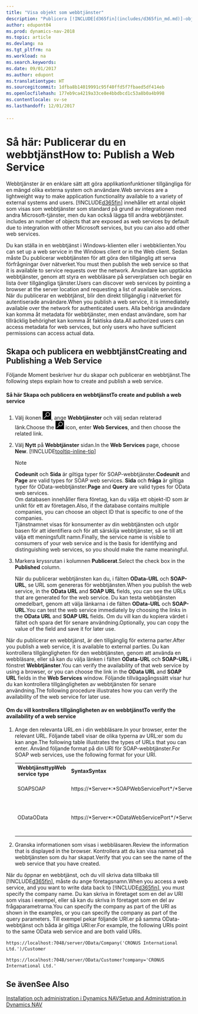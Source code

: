 ```yaml
---
title: "Visa objekt som webbtjänster"
description: "Publicera [!INCLUDE[d365fin](includes/d365fin_md.md)]-objekt som webbtjänster, de är tillgängliga direkt i nätverket."
author: edupont04
ms.prod: dynamics-nav-2018
ms.topic: article
ms.devlang: na
ms.tgt_pltfrm: na
ms.workload: na
ms.search.keywords: 
ms.date: 09/01/2017
ms.author: edupont
ms.translationtype: HT
ms.sourcegitcommit: 1dfba8b14019991c95f40ffd5f7fbaed5df414eb
ms.openlocfilehash: 177eb9ca4219a33ce8e4bbdbcd1c53a8b0a4b998
ms.contentlocale: sv-se
ms.lasthandoff: 12/01/2017

---
```

# <a name="how-to-publish-a-web-service"></a><span data-ttu-id="6fc0b-103">Så här: Publicerar du en webbtjänst</span><span class="sxs-lookup"><span data-stu-id="6fc0b-103">How to: Publish a Web Service</span></span>
<span data-ttu-id="6fc0b-104">Webbtjänster är en enklare sätt att göra applikationfunktioner tillgängliga för en mängd olika externa system och användare.</span><span class="sxs-lookup"><span data-stu-id="6fc0b-104">Web services are a lightweight way to make application functionality available to a variety of external systems and users.</span></span> [!INCLUDE[d365fin](includes/d365fin_md.md)]<span data-ttu-id="6fc0b-105"> innehåller ett antal objekt som visas som webbtjänster som standard på grund av integrationen med andra Microsoft-tjänster, men du kan också lägga till andra webbtjänster.</span><span class="sxs-lookup"><span data-stu-id="6fc0b-105"> includes an number of objects that are exposed as web services by default due to integration with other Microsoft services, but you can also add other web services.</span></span>  

<span data-ttu-id="6fc0b-106">Du kan ställa in en webbtjänst i Windows-klienten eller i webbklienten.</span><span class="sxs-lookup"><span data-stu-id="6fc0b-106">You can set up a web service in the Windows client or in the Web client.</span></span> <span data-ttu-id="6fc0b-107">Sedan måste Du publicerar webbtjänsten för att göra den tillgänglig att serva förfrågningar över nätverket.</span><span class="sxs-lookup"><span data-stu-id="6fc0b-107">You must then publish the web service so that it is available to service requests over the network.</span></span> <span data-ttu-id="6fc0b-108">Användare kan upptäcka webbtjänster, genom att styra en webbläsare på serverplatsen och begär en lista över tillgängliga tjänster.</span><span class="sxs-lookup"><span data-stu-id="6fc0b-108">Users can discover web services by pointing a browser at the server location and requesting a list of available services.</span></span> <span data-ttu-id="6fc0b-109">När du publicerar en webbtjänst, blir den direkt tillgänglig i nätverket för autentiserade användare.</span><span class="sxs-lookup"><span data-stu-id="6fc0b-109">When you publish a web service, it is immediately available over the network for authenticated users.</span></span> <span data-ttu-id="6fc0b-110">Alla behöriga användare kan komma åt metadata för webbtjänster, men endast användare, som har tillräcklig behörighet kan komma åt faktiska data.</span><span class="sxs-lookup"><span data-stu-id="6fc0b-110">All authorized users can access metadata for web services, but only users who have sufficient permissions can access actual data.</span></span>

## <a name="creating-and-publishing-a-web-service"></a><span data-ttu-id="6fc0b-111">Skapa och publicera en webbtjänst</span><span class="sxs-lookup"><span data-stu-id="6fc0b-111">Creating and Publishing a Web Service</span></span>  
 <span data-ttu-id="6fc0b-112">Följande Moment beskriver hur du skapar och publicerar en webbtjänst.</span><span class="sxs-lookup"><span data-stu-id="6fc0b-112">The following steps explain how to create and publish a web service.</span></span>  

#### <a name="to-create-and-publish-a-web-service"></a><span data-ttu-id="6fc0b-113">Så här Skapa och publicera en webbtjänst</span><span class="sxs-lookup"><span data-stu-id="6fc0b-113">To create and publish a web service</span></span>  

1.  <span data-ttu-id="6fc0b-114">Välj ikonen ![Söka efter sida eller rapport](media/ui-search/search_small.png "ikonen Söka efter sida eller rapport"), ange **Webbtjänster** och välj sedan relaterad länk.</span><span class="sxs-lookup"><span data-stu-id="6fc0b-114">Choose the ![Search for Page or Report](media/ui-search/search_small.png "Search for Page or Report icon") icon, enter **Web Services**, and then choose the related link.</span></span>  

2.  <span data-ttu-id="6fc0b-115">Välj **Nytt** på **Webbtjänster** sidan.</span><span class="sxs-lookup"><span data-stu-id="6fc0b-115">In the **Web Services** page, choose **New**.</span></span> [!INCLUDE[tooltip-inline-tip](includes/tooltip-inline-tip_md.md)]  

    > [!NOTE]  
    >  <span data-ttu-id="6fc0b-116">**Codeunit** och **Sida** är giltiga typer för SOAP-webbtjänster.</span><span class="sxs-lookup"><span data-stu-id="6fc0b-116">**Codeunit** and **Page** are valid types for SOAP web services.</span></span> <span data-ttu-id="6fc0b-117">**Sida** och **fråga** är giltiga typer för OData-webbtjänster.</span><span class="sxs-lookup"><span data-stu-id="6fc0b-117">**Page** and **Query** are valid types for OData web services.</span></span>  
    <span data-ttu-id="6fc0b-118">Om databasen innehåller flera företag, kan du välja ett objekt-ID som är unikt för ett av företagen.</span><span class="sxs-lookup"><span data-stu-id="6fc0b-118">Also, if the database contains multiple companies, you can choose an object ID that is specific to one of the companies.</span></span>  
    <span data-ttu-id="6fc0b-119">Tjänstnamnet visas för konsumenter av din webbtjänsten och utgör basen för att identifiera och för att särskilja webbtjänster, så se till att välja ett meningsfullt namn.</span><span class="sxs-lookup"><span data-stu-id="6fc0b-119">Finally, the service name is visible to consumers of your web service and is the basis for identifying and distinguishing web services, so you should make the name meaningful.</span></span>

3.  <span data-ttu-id="6fc0b-120">Markera kryssrutan i kolumnen **Publicerat**.</span><span class="sxs-lookup"><span data-stu-id="6fc0b-120">Select the check box in the **Published** column.</span></span>  

     <span data-ttu-id="6fc0b-121">När du publicerar webbtjänsten kan du, i fälten **OData-URL** och **SOAP-URL**, se URL som genereras för webbtjänsten.</span><span class="sxs-lookup"><span data-stu-id="6fc0b-121">When you publish the web service, in the **OData URL** and **SOAP URL** fields, you can see the URLs that are generated for the web service.</span></span> <span data-ttu-id="6fc0b-122">Du kan testa webbtjänsten omedelbart, genom att välja länkarna i de fälten **OData-URL** och **SOAP-URL**.</span><span class="sxs-lookup"><span data-stu-id="6fc0b-122">You can test the web service immediately by choosing the links in the **OData URL** and **SOAP URL** fields.</span></span> <span data-ttu-id="6fc0b-123">Om du vill kan du kopiera värdet i fältet och spara det för senare användning.</span><span class="sxs-lookup"><span data-stu-id="6fc0b-123">Optionally, you can copy the value of the field and save it for later use.</span></span>  

<span data-ttu-id="6fc0b-124">När du publicerar en webbtjänst, är den tillgänglig för externa parter.</span><span class="sxs-lookup"><span data-stu-id="6fc0b-124">After you publish a web service, it is available to external parties.</span></span> <span data-ttu-id="6fc0b-125">Du kan kontrollera tillgängligheten för den webbtjänsten, genom att använda en webbläsare, eller så kan du välja länken i fälten **OData-URL** och **SOAP-URL** i fönstret **Webbtjänster**.</span><span class="sxs-lookup"><span data-stu-id="6fc0b-125">You can verify the availability of that web service by using a browser, or you can choose the link in the **OData URL** and **SOAP URL** fields in the **Web Services** window.</span></span> <span data-ttu-id="6fc0b-126">Följande tillvägagångssätt visar hur du kan kontrollera tillgängligheten av webbtjänsten för senare användning.</span><span class="sxs-lookup"><span data-stu-id="6fc0b-126">The following procedure illustrates how you can verify the availability of the web service for later use.</span></span>  

#### <a name="to-verify-the-availability-of-a-web-service"></a><span data-ttu-id="6fc0b-127">Om du vill kontrollera tillgängligheten av en webbtjänst</span><span class="sxs-lookup"><span data-stu-id="6fc0b-127">To verify the availability of a web service</span></span>  

1.  <span data-ttu-id="6fc0b-128">Ange den relevanta URL.en i din webbläsare.</span><span class="sxs-lookup"><span data-stu-id="6fc0b-128">In your browser, enter the relevant URL.</span></span> <span data-ttu-id="6fc0b-129">Följande tabell visar de olika typerna av URL:er som du kan ange.</span><span class="sxs-lookup"><span data-stu-id="6fc0b-129">The following table illustrates the types of URLs that you can enter.</span></span> <span data-ttu-id="6fc0b-130">Använd följande format på din URI för SOAP-webbtjänster.</span><span class="sxs-lookup"><span data-stu-id="6fc0b-130">For SOAP web services, use the following format for your URI.</span></span>  

    <table>
    <tr>
    <th><span data-ttu-id="6fc0b-131">Webbtjänsttyp</span><span class="sxs-lookup"><span data-stu-id="6fc0b-131">Web service type</span></span></th>
    <th><span data-ttu-id="6fc0b-132">Syntax</span><span class="sxs-lookup"><span data-stu-id="6fc0b-132">Syntax</span></span></th>
    <th><span data-ttu-id="6fc0b-133">Exempel</span><span class="sxs-lookup"><span data-stu-id="6fc0b-133">Example</span></span></th>
    </tr>
    <tr>
    <td><span data-ttu-id="6fc0b-134">SOAP</span><span class="sxs-lookup"><span data-stu-id="6fc0b-134">SOAP</span></span></td>
    <td><span data-ttu-id="6fc0b-135">https://*Server*:*SOAPWebServicePort*/*ServerInstance*/WS/*CompanyName*/salesDocuments/</span><span class="sxs-lookup"><span data-stu-id="6fc0b-135">https://*Server*:*SOAPWebServicePort*/*ServerInstance*/WS/*CompanyName*/salesDocuments/</span></span></td>
    <td><span data-ttu-id="6fc0b-136">https://mycompany.financials.dynamics.com:7047/MS/WS/MyCompany/Page/salesDocuments?tenant=mycompany.financials.dynamics.com</span><span class="sxs-lookup"><span data-stu-id="6fc0b-136">https://mycompany.financials.dynamics.com:7047/MS/WS/MyCompany/Page/salesDocuments?tenant=mycompany.financials.dynamics.com</span></span></td>
    </tr>
    <tr>
    <td><span data-ttu-id="6fc0b-137">OData</span><span class="sxs-lookup"><span data-stu-id="6fc0b-137">OData</span></span></td>
    <td><span data-ttu-id="6fc0b-138">https://*Server*:*ODataWebServicePort*/*ServerInstance*/OData/Company('*CompanyName*')</span><span class="sxs-lookup"><span data-stu-id="6fc0b-138">https://*Server*:*ODataWebServicePort*/*ServerInstance*/OData/Company('*CompanyName*')</span></span></td>
    <td><span data-ttu-id="6fc0b-139">https://MyCompany.financials.dynamics.com:7048/MS/OData/Company('MyCompany')/salesDocuments?tenant=MyCompany.financials.dynamics.com</span><span class="sxs-lookup"><span data-stu-id="6fc0b-139">https://MyCompany.financials.dynamics.com:7048/MS/OData/Company('MyCompany')/salesDocuments?tenant=MyCompany.financials.dynamics.com</span></span>

         The company name is case-sensitive.</td>
    </tr>
    </table>

2.  <span data-ttu-id="6fc0b-140">Granska informationen som visas i webbläsaren.</span><span class="sxs-lookup"><span data-stu-id="6fc0b-140">Review the information that is displayed in the browser.</span></span> <span data-ttu-id="6fc0b-141">Kontrollera att du kan visa namnet på webbtjänsten som du har skapat.</span><span class="sxs-lookup"><span data-stu-id="6fc0b-141">Verify that you can see the name of the web service that you have created.</span></span>  

 <span data-ttu-id="6fc0b-142">När du öppnar en webbtjänst, och du vill skriva data tillbaka till [!INCLUDE[d365fin](includes/d365fin_md.md)], måste du ange företagsnamn.</span><span class="sxs-lookup"><span data-stu-id="6fc0b-142">When you access a web service, and you want to write data back to [!INCLUDE[d365fin](includes/d365fin_md.md)], you must specify the company name.</span></span> <span data-ttu-id="6fc0b-143">Du kan skriva in företaget som en del av URI som visas i exempel, eller så kan du skriva in företaget som en del av frågaparametrarna.</span><span class="sxs-lookup"><span data-stu-id="6fc0b-143">You can specify the company as part of the URI as shown in the examples, or you can specify the company as part of the query parameters.</span></span> <span data-ttu-id="6fc0b-144">Till exempel pekar följande URI.er på samma OData-webbtjänst och båda är giltiga URI:er.</span><span class="sxs-lookup"><span data-stu-id="6fc0b-144">For example, the following URIs point to the same OData web service and are both valid URIs.</span></span>  

```  
https://localhost:7048/server/OData/Company('CRONUS International Ltd.')/Customer  
```  

```  
https://localhost:7048/server/OData/Customer?company='CRONUS International Ltd.'  
```  

## <a name="see-also"></a><span data-ttu-id="6fc0b-145">Se även</span><span class="sxs-lookup"><span data-stu-id="6fc0b-145">See Also</span></span>  
[<span data-ttu-id="6fc0b-146">Installation och administration i Dynamics NAV</span><span class="sxs-lookup"><span data-stu-id="6fc0b-146">Setup and Administration in Dynamics NAV</span></span>](admin-setup-and-administration.md)  


